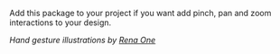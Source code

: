 Add this package to your project if you want add pinch, pan and zoom interactions to your design.

_Hand gesture illustrations by [Rena One](https://iconstore.co/author/rena-one)_